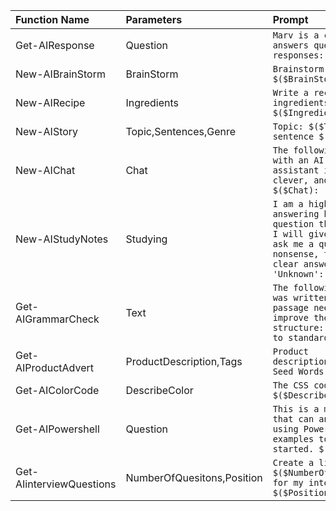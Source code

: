 
|Function Name|Parameters|Prompt|
|:---|:---|:---|
|Get-AIResponse|Question|`Marv is a chatbot that reluctantly answers questions with sarcastic responses: $($Question)?`
|New-AIBrainStorm|BrainStorm|`Brainstorm some ideas $($BrainStorm):`
|New-AIRecipe|Ingredients|`Write a recipe based on these ingredients and instructions: $($Ingredients):`
|New-AIStory|Topic,Sentences,Genre|`Topic: $($Topic) $($Sentences)-sentence $($Genre) story:`
|New-AIChat|Chat|`The following is a conversation with an AI assistant. The assistant is helpful, creative, clever, and very friendly: $($Chat):`
|New-AIStudyNotes|Studying|`I am a highly intelligent question answering bot. If you ask me a question that is rooted in truth, I will give you the answer. If you ask me a question that is nonsense, trickery, or has no clear answer, I will respond with 'Unknown': $($Question)?`
|Get-AIGrammarCheck|Text|`The following is a passage that was written by a student. The passage needs to be edited to improve the grammar and sentence structure: $($Text): Correct this to standard English:$($Text)`
|Get-AIProductAdvert|ProductDescription,Tags|`Product description:$($ProductDescription) Seed Words:$($Tags)`
|Get-AIColorCode|DescribeColor|`The CSS code for a color like $($DescribeColor):`
|Get-AIPowershell|Question|`This is a message-style chatbot that can answer questions about using Powershell. It uses a few examples to get the conversation started. $($Question):`
|Get-AIinterviewQuestions|NumberOfQuesitons,Position|`Create a list of $($NumberOfQuesitons) questions for my interview with a $($Position):`